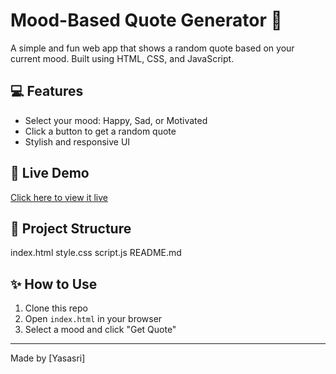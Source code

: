 # Mood-Based Quote Generator 🌈

A simple and fun web app that shows a random quote based on your current mood. Built using HTML, CSS, and JavaScript.

## 💻 Features
- Select your mood: Happy, Sad, or Motivated
- Click a button to get a random quote
- Stylish and responsive UI

## 🚀 Live Demo
[Click here to view it live](https://Yasasri44.github.io/mood-quote-generator/)

## 📁 Project Structure
index.html
style.css
script.js
README.md

## ✨ How to Use
1. Clone this repo
2. Open `index.html` in your browser
3. Select a mood and click "Get Quote"

---

Made by [Yasasri]
